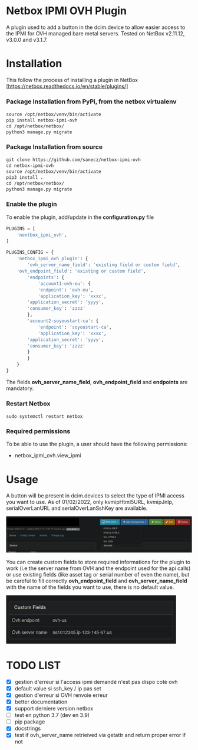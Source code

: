 # Netbox IPMI OVH Plugin

A plugin used to add a button in the dcim.device to allow easier access to the IPMI for OVH managed bare metal servers.
Tested on NetBox v2.11.12, v3.0.0 and v3.1.7.

# Installation
This follow the process of installing a plugin in NetBox [https://netbox.readthedocs.io/en/stable/plugins/]

### Package Installation from PyPi, from the netbox virtualenv

```
source /opt/netbox/venv/bin/activate
pip install netbox-ipmi-ovh
cd /opt/netbox/netbox/
python3 manage.py migrate
```

### Package Installation from source

```
git clone https://github.com/sanecz/netbox-ipmi-ovh
cd netbox-ipmi-ovh
source /opt/netbox/venv/bin/activate
pip3 install .
cd /opt/netbox/netbox/
python3 manage.py migrate
```

### Enable the plugin
To enable the plugin, add/update in the **configuration.py** file

```python
PLUGINS = [
    'nextbox_ipmi_ovh',
]
```

```python
PLUGINS_CONFIG = {
    'netbox_ipmi_ovh_plugin': {
        'ovh_server_name_field': 'existing field or custom field',
	'ovh_endpoint_field': 'existing or custom field',
        'endpoints': {
            'account1-ovh-eu': {
	        'endpoint': 'ovh-eu',
	        'application_key': 'xxxx',
		'application_secret': 'yyyy',
		'consumer_key': 'zzzz'
	    },
	    'account2-soyoustart-ca': {
	        'endpoint': 'soyoustart-ca',
	        'application_key': 'xxxx',
		'application_secret': 'yyyy',
		'consumer_key': 'zzzz'	    
	    }
        }
    }
}
```

The fields **ovh_server_name_field**, **ovh_endpoint_field** and **endpoints** are mandatory.

### Restart Netbox
```
sudo systemctl restart netbox
```

### Required permissions

To be able to use the plugin, a user should have the following permissions:
- netbox_ipmi_ovh.view_ipmi

# Usage

A button will be present in dcim.devices to select the type of IPMI access you want to use. As of 01/02/2022, only kvmipHtml5URL, kvmipJnlp, serialOverLanURL and serialOverLanSshKey are available.

![](docs/example.png)

You can create custom fields to store required informations for the plugin to work (i.e the server name from OVH and the endpoint used for the api calls) or use existing fields (like asset tag or serial number of even the name), but be careful to fill correctly **ovh_endpoint_field** and **ovh_server_name_field** with the name of the fields you want to use, there is no default value.

![](docs/example_fields.png)


# TODO LIST

- [x] gestion d'erreur si l'access ipmi demandé n'est pas dispo coté ovh
- [x] default value si ssh_key / ip pas set
- [x] gestion d'erreur si OVH renvoie erreur
- [x] better documentation
- [x] support derniere version netbox
- [ ] test en python 3.7 (dev en 3.9)
- [ ] pip package
- [x] docstrings
- [x] test if ovh_server_name retrieived via getattr and return proper error if not
